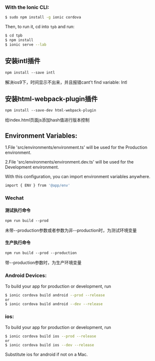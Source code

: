 ### With the Ionic CLI:

```bash
$ sudo npm install -g ionic cordova
```

Then, to run it, cd into `tpb` and run:

```bash
$ cd tpb
$ npm install
$ ionic serve --lab
```

## 安装intl插件
```
npm install --save intl
```
解决ios9下，时间显示不出来，并且报错cant't find variable: Intl

## 安装html-webpack-plugin插件
```
npm install --save-dev html-webpack-plugin
```
给index.html页面js添加hash值进行版本控制

## Environment Variables:

1.File 'src/environments/environment.ts' will be used for the Production environment.

2.File 'src/environments/environment.dev.ts' will be used for the Development environment.

With this configuration, you can import environment variables anywhere.
```bash
import { ENV } from '@app/env'
```

### Wechat

#### 测试执行命令
```
npm run build --prod
```
未带--production参数或者参数为非--production时，为测试环境变量

#### 生产执行命令 
```
npm run build --prod --production
```
带--production参数时，为生产环境变量


### Android Devices:
To build your app for production or development, run

```bash
$ ionic cordova build android --prod --release
or
$ ionic cordova build android --dev --release
```

### ios:
To build your app for production or development, run

```bash
$ ionic cordova build ios --prod --release
or
$ ionic cordova build ios --dev --release
```



Substitute ios for android if not on a Mac.
